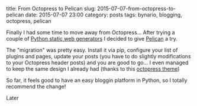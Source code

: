 title: From Octopress to Pelican
slug: 2015-07-07-from-octopress-to-pelican
date: 2015-07-07 23:00
category: posts
tags: bynario, blogging, octopress, pelican

Finally I had some time to move away from Octopress... After trying a couple of [Python static web generators](https://wiki.python.org/moin/StaticSiteGenerator) I decided to give [Pelican](http://getpelican.com) a try.

The "migration" was pretty easy. Install it via pip, configure your list of plugins and pages, update your posts (you have to do slightly modifications to your Octopress header posts) and you are good to go... I even managed to keep the same design I already had (thanks to this [octopress theme](https://github.com/duilio/pelican-octopress-theme)) 

So far, it feels good to have an easy bloggin platform in Python, so I totally recommend the change!

Later
